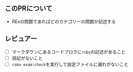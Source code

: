 ## このPRについて
- RExの問題であればどのカテゴリーの問題か記述する

## レビュアー
- [ ] マークダウンにあるコードブロクに`ruby`の記述があること
- [ ] 誤記がないこと
- [ ] `rake exam:check`を実行して設定ファイルに漏れがないこと
